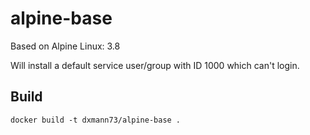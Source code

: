 alpine-base
==============

Based on Alpine Linux: 3.8

Will install a default service user/group with ID 1000 which can't login.

Build
--------
```
docker build -t dxmann73/alpine-base .
```
